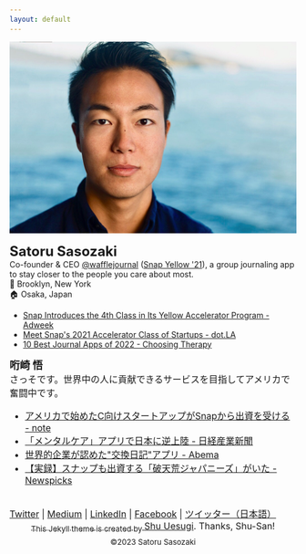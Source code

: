 ```yaml
---
layout: default
---
```

<img class="roundrect" src="images/warm_rectangle.jpeg" alt="Satoru Sasozaki">
<meta name="p:domain_verify" content="baead29bca41d8a04882e12d264019d6"/>
<script src="https://cdn.jsdelivr.net/npm/mailtoui@1.0.1/dist/mailtoui-min.js"></script>

<strong><font size="5">Satoru Sasozaki</font></strong><br>
Co-founder & CEO <a href="https://www.wafflejournal.com/" target="\_blank">@wafflejournal</a> (<a href="https://www.adweek.com/media/snap-introduces-the-4th-class-in-its-yellow-accelerator-program/" target="\_blank">Snap Yellow '21</a>), a group journaling app to stay closer to the people you care about most. 
<br>
📍 Brooklyn, New York<br>
🏠 Osaka, Japan
* <a href="https://www.adweek.com/media/snap-introduces-the-4th-class-in-its-yellow-accelerator-program/" target="\_blank">Snap Introduces the 4th Class in Its Yellow Accelerator Program - Adweek </a>
* <a href="https://dot.la/snap-yellow-accelerator-2021-2650557659.html" target="\_blank">Meet Snap's 2021 Accelerator Class of Startups - dot.LA </a>
* <a href="https://www.choosingtherapy.com/best-journal-apps/" target="\_blank">10 Best Journal Apps of 2022 - Choosing Therapy</a>

<strong><font size="4">哘崎 悟</font></strong><br><font size="3">
さっそです。世界中の人に貢献できるサービスを目指してアメリカで奮闘中です。
* <font size="3"><a href="https://note.com/sa10r/n/n5902417a57c0" target="\_blank">アメリカで始めたC向けスタートアップがSnapから出資を受ける - note</a></font>
* <font size="3"><a href="https://www.nikkei.com/article/DGXZQOUF160PD0W2A011C2000000/" target="\_blank">「メンタルケア」アプリで日本に逆上陸 - 日経産業新聞</a></font>
* <font size="3"><a href="https://times.abema.tv/articles/-/10037249" target="\_blank">世界的企業が認めた"交換日記"アプリ - Abema</a></font>
* <font size="3"><a href="https://newspicks.com/news/7869792" target="\_blank">
【実録】スナップも出資する「破天荒ジャパニーズ」がいた - Newspicks</a></font>
  

<br>
<a href="https://twitter.com/ssasozaki">Twitter</a> | <a href="https://medium.com/@satorusasozaki">Medium</a> | <a href="https://www.linkedin.com/in/satorusasozaki/">LinkedIn</a> | <a href="https://www.facebook.com/satoru.sasozaki/">Facebook</a> | <font size="3"><a href="https://twitter.com/satorusasozaki"> ツイッター（日本語） </font>

<center><sub>This Jekyll theme is created by <a href="http://chibicode.com/" target="\_blank">Shu Uesugi</a>. Thanks, Shu-San!</sub></center>

<center><sub> ©2023 Satoru Sasozaki </sub></center>

